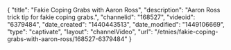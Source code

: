 {
    "title": "Fakie Coping Grabs with Aaron Ross",
    "description": "Aaron Ross trick tip for fakie coping grabs.",
    "channelid": "168527",
    "videoid": "6379484",
    "date_created": "1440443513",
    "date_modified": "1449106669",
    "type": "captivate",
    "layout": "channelVideo",
    "url": "\/etnies\/fakie-coping-grabs-with-aaron-ross\/168527-6379484"
}